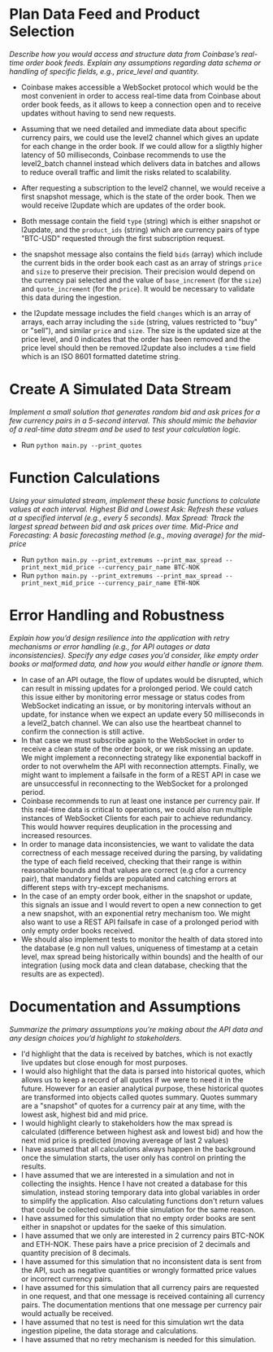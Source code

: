 # Plan Data Feed and Product Selection

*Describe how you would access and structure data from Coinbase’s real-time order book feeds. Explain any assumptions regarding data schema or handling of specific fields, e.g., price_level and quantity.*

- Coinbase makes accessible a WebSocket protocol which would be the most convenient in order to access real-time data from Coinbase about order book feeds, as it allows to keep a connection open and to receive updates without having to send new requests.

- Assuming that we need detailed and immediate data about specific currency pairs, we could use the level2 channel which gives an update for each change in the order book. If we could allow for a sligthly higher latency of 50 milliseconds, Coinbase recommends to use the level2_batch channel instead which delivers data in batches and allows to reduce overall traffic and limit the risks related to scalability.

- After requesting a subscription to the level2 channel, we would receive a first snapshot message, which is the state of the order book. Then we would receive l2update which are updates of the order book.

- Both message contain the field `type` (string) which is either snapshot or l2update, and the `product_ids` (string) which are currency pairs of type "BTC-USD" requested through the first subscription request.

- the snapshot message also contains the field `bids` (array) which include the current bids in the order book each cast as an array of strings `price` and `size` to preserve their precision. Their precision would depend on the currency pai selected and the value of `base_increment` (for the `size`) and `quote_increment` (for the `price`). It would be necessary to validate this data during the ingestion.

- the l2update message includes the field `changes` which is an array of arrays, each array including the `side` (string, values restricted to "buy" or "sell"), and similar `price` and `size`. The size is the updated size at the price level, and 0 indicates that the order has been removed and the price level should then be removed.l2update also includes a `time` field which is an ISO 8601 formatted datetime string.


# Create A Simulated Data Stream

*Implement a small solution that generates random bid and ask prices for a few currency pairs in a 5-second interval. This should mimic the behavior of a real-time data stream and be used to test your calculation logic.*

- Run `python main.py --print_quotes`

# Function Calculations

*Using your simulated stream, implement these basic functions to calculate values at each
interval. Highest Bid and Lowest Ask: Refresh these values at a specified interval (e.g., every 5 seconds). Max Spread: Ttrack the largest spread between bid and ask prices over time. Mid-Price and Forecasting: A basic forecasting method (e.g., moving average) for the mid-price*

- Run `python main.py --print_extremums --print_max_spread --print_next_mid_price --currency_pair_name BTC-NOK`
- Run `python main.py --print_extremums --print_max_spread --print_next_mid_price --currency_pair_name ETH-NOK`

# Error Handling and Robustness
*Explain how you’d design resilience into the application with retry mechanisms or error handling (e.g., for API outages or data inconsistencies).
Specify any edge cases you’d consider, like empty order books or malformed data, and how you would either handle or ignore them.*

- In case of an API outage, the flow of updates would be disrupted, which can result in missing updates  for a prolonged period. We could catch this issue either by monitoring error message or status codes from WebSocket indicating an issue, or by monitoring intervals without an update, for instance when we expect an update every 50 milliseconds in a level2_batch channel. We can also use the heartbeat channel to confirm the connection is still active.
- In that case we must subscribe again to the WebSocket in order to receive a clean state of the order book, or we risk missing an update. We might implement a reconnecting strategy like exponential backoff in order to not overwhelm the API with reconnection attempts. Finally, we might want to implement a failsafe in the form of a REST API in case we are unsuccessful in reconnecting to the WebSocket for a prolonged period.
- Coinbase recommends to run at least one instance per currency pair. If this real-time data is critical to operations, we could also run multiple instances of WebSocket Clients for each pair to achieve redundancy. This would howver requires deuplication in the processing and increased resources.
- In order to manage data inconsistencies, we want to validate the data correctness of each message received during the parsing, by validating the type of each field received, checking that their range is within reasonable bounds and that values are correct (e.g cfor a currency pair), that mandatory fields are populated and catching errors at different steps with try-except mechanisms.
- In the case of an empty order book, either in the snapshot or update, this signals an issue and I would revert to open a new connection to get a new snapshot, with an exponential retry mechanism too. We might also want to use a REST API failsafe in case of a prolonged period with only empty order books received.
- We should also implement tests to monitor the health of data stored into the database (e.g non null values, uniqueness of timestamp at a cetain level, max spread being historically within bounds) and the health of our integration (using mock data and clean database, checking that the results are as expected).


# Documentation and Assumptions
*Summarize the primary assumptions you’re making about the API data and any design choices you’d highlight to stakeholders.*
- I'd highlight that the data is received by batches, which is not exactly live updates but close enough for most purposes.
- I would also highlight that the data is parsed into historical quotes, which allows us to keep a record of all quotes if we were to need it in the future. However for an easier analytical purpose, these historical quotes are transformed into objects called quotes summary. Quotes summary are a "snapshot" of quotes for a currency pair at any time, with the lowest ask, highest bid and mid price.
- I would highlight clearly to stakeholders how the max spread is calculated (difference between highest ask and lowest bid) and how the next mid price is predicted (moving avereage of last 2 values)
- I have assumed that all calculations always happen in the background once the simulation starts, the user only has control on printing the results.
- I have assumed that we are interested in a simulation and not in collecting the insights. Hence I have not created a database for this simulation, instead storing temporary data into global variables in order to simplify the application. Also calculating functions don't return values that could be collected outside of thie simulation for the same reason.
- I have assumed for this simulation that no empty order books are sent either in snapshot or updates for the saeke of this simulation.
- I have assumed that we only are interested in 2 currency pairs BTC-NOK and ETH-NOK. These pairs have a price precision of 2 decimals and quantity precision of 8 decimals.
- I have assumed for this simulation that no inconsistent data is sent from the API, such as negative quantities or wrongly formatted price values or incorrect currency pairs.
- I have assumed for this simulation that all currency pairs are requested in one request, and that one message is received containing all currency pairs. The documentation mentions that one message per currency pair would actually be received.
- I have assumed that no test is need for this simulation wrt the data ingestion pipeline, the data storage and calculations.
- I have assumed that no retry mechanism is needed for this simulation.